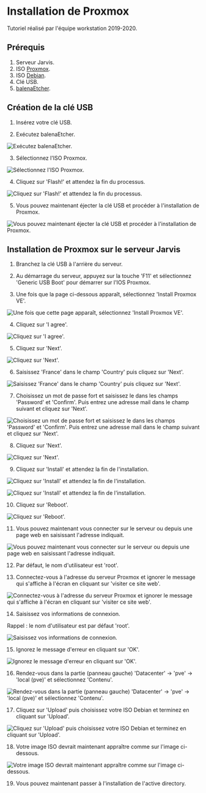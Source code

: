 # Installation de Proxmox

Tutoriel réalisé par l'équipe workstation 2019-2020.

## Prérequis

1. Serveur Jarvis.
2. ISO [Proxmox](https://www.proxmox.com/en/downloads).
3. ISO [Debian](https://www.debian.org/distrib/netinst).
4. Clé USB.
5. [balenaEtcher](https://www.balena.io/etcher).

## Création de la clé USB

1. Insérez votre clé USB.

2. Exécutez balenaEtcher.

![Exécutez balenaEtcher.](https://raw.githubusercontent.com/WarTey/workstation/master/img/etcher/capture_1.png)

3. Sélectionnez l'ISO Proxmox.

![Sélectionnez l'ISO Proxmox.](https://raw.githubusercontent.com/WarTey/workstation/master/img/etcher/capture_2.png)

4. Cliquez sur 'Flash!' et attendez la fin du processus.

![Cliquez sur 'Flash!' et attendez la fin du processus.](https://raw.githubusercontent.com/WarTey/workstation/master/img/etcher/capture_3.png)

5. Vous pouvez maintenant éjecter la clé USB et procéder à l'installation de Proxmox.

![Vous pouvez maintenant éjecter la clé USB et procéder à l'installation de Proxmox.](https://raw.githubusercontent.com/WarTey/workstation/master/img/etcher/capture_4.png)

## Installation de Proxmox sur le serveur Jarvis

1. Branchez la clé USB à l'arrière du serveur.

2. Au démarrage du serveur, appuyez sur la touche 'F11' et sélectionnez 'Generic USB Boot' pour démarrer sur l'IOS Proxmox.

3. Une fois que la page ci-dessous apparaît, sélectionnez 'Install Proxmox VE'.

![Une fois que cette page apparaît, sélectionnez 'Install Proxmox VE'.](https://raw.githubusercontent.com/WarTey/workstation/master/img/proxmox/capture_1.png)

4. Cliquez sur 'I agree'.

![Cliquez sur 'I agree'.](https://raw.githubusercontent.com/WarTey/workstation/master/img/proxmox/capture_2.png)

5. Cliquez sur 'Next'.

![Cliquez sur 'Next'.](https://raw.githubusercontent.com/WarTey/workstation/master/img/proxmox/capture_3.png)

6. Saisissez 'France' dans le champ 'Country' puis cliquez sur 'Next'.

![Saisissez 'France' dans le champ 'Country' puis cliquez sur 'Next'.](https://raw.githubusercontent.com/WarTey/workstation/master/img/proxmox/capture_4.png)

7. Choisissez un mot de passe fort et saisissez le dans les champs 'Password' et 'Confirm'. Puis entrez une adresse mail dans le champ suivant et cliquez sur 'Next'.

![Choisissez un mot de passe fort et saisissez le dans les champs 'Password' et 'Confirm'. Puis entrez une adresse mail dans le champ suivant et cliquez sur 'Next'.](https://raw.githubusercontent.com/WarTey/workstation/master/img/proxmox/capture_5.png)

8. Cliquez sur 'Next'.

![Cliquez sur 'Next'.](https://raw.githubusercontent.com/WarTey/workstation/master/img/proxmox/capture_6.png)

9. Cliquez sur 'Install' et attendez la fin de l'installation.

![Cliquez sur 'Install' et attendez la fin de l'installation.](https://raw.githubusercontent.com/WarTey/workstation/master/img/proxmox/capture_7.png)

![Cliquez sur 'Install' et attendez la fin de l'installation.](https://raw.githubusercontent.com/WarTey/workstation/master/img/proxmox/capture_8.png)

10. Cliquez sur 'Reboot'.

![Cliquez sur 'Reboot'.](https://raw.githubusercontent.com/WarTey/workstation/master/img/proxmox/capture_9.png)

11. Vous pouvez maintenant vous connecter sur le serveur ou depuis une page web en saisissant l'adresse indiquait.

![Vous pouvez maintenant vous connecter sur le serveur ou depuis une page web en saisissant l'adresse indiquait.](https://raw.githubusercontent.com/WarTey/workstation/master/img/proxmox/capture_10.png)

12. Par défaut, le nom d'utilisateur est 'root'.

13. Connectez-vous à l'adresse du serveur Proxmox et ignorer le message qui s'affiche à l'écran en cliquant sur 'visiter ce site web'.

![Connectez-vous à l'adresse du serveur Proxmox et ignorer le message qui s'affiche à l'écran en cliquant sur 'visiter ce site web'.](https://raw.githubusercontent.com/WarTey/workstation/master/img/config_proxmox/capture_1.png)

14. Saisissez vos informations de connexion.

Rappel : le nom d'utilisateur est par défaut 'root'.

![Saisissez vos informations de connexion.](https://raw.githubusercontent.com/WarTey/workstation/master/img/config_proxmox/capture_2.png)

15. Ignorez le message d'erreur en cliquant sur 'OK'.

![Ignorez le message d'erreur en cliquant sur 'OK'.](https://raw.githubusercontent.com/WarTey/workstation/master/img/config_proxmox/capture_3.png)

16. Rendez-vous dans la partie (panneau gauche) 'Datacenter' -> 'pve' -> 'local (pve)' et sélectionnez 'Contenu'.

![Rendez-vous dans la partie (panneau gauche) 'Datacenter' -> 'pve' -> 'local (pve)' et sélectionnez 'Contenu'.](https://raw.githubusercontent.com/WarTey/workstation/master/img/config_proxmox/capture_4.png)

17. Cliquez sur 'Upload' puis choisissez votre ISO Debian et terminez en cliquant sur 'Upload'.

![Cliquez sur 'Upload' puis choisissez votre ISO Debian et terminez en cliquant sur 'Upload'.](https://raw.githubusercontent.com/WarTey/workstation/master/img/config_proxmox/capture_5.png)

18. Votre image ISO devrait maintenant appraître comme sur l'image ci-dessous.

![Votre image ISO devrait maintenant appraître comme sur l'image ci-dessous.](https://raw.githubusercontent.com/WarTey/workstation/master/img/config_proxmox/capture_6.png)

19. Vous pouvez maintenant passer à l'installation de l'active directory.
